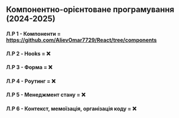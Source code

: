 ## Компонентно-орієнтоване програмування (2024-2025)

#### Л.Р 1 - Компоненти = https://github.com/AlievOmar7729/React/tree/components
#### Л.Р 2 - Hooks = ❌
#### Л.Р 3 - Форма = ❌
#### Л.Р 4 - Роутинг = ❌
#### Л.Р 5 - Менеджмент стану = ❌
#### Л.Р 6 - Контекст, мемоїзація, організація коду = ❌